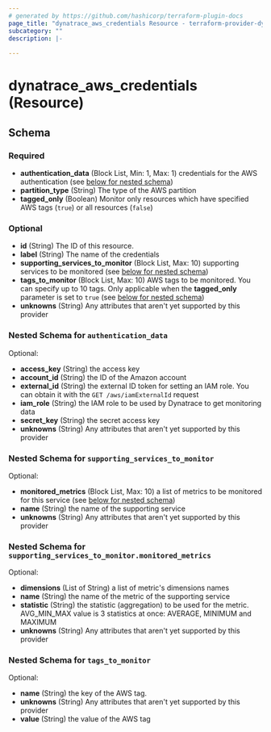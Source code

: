 ```yaml
---
# generated by https://github.com/hashicorp/terraform-plugin-docs
page_title: "dynatrace_aws_credentials Resource - terraform-provider-dynatrace"
subcategory: ""
description: |-
  
---
```


# dynatrace_aws_credentials (Resource)





<!-- schema generated by tfplugindocs -->
## Schema

### Required

- **authentication_data** (Block List, Min: 1, Max: 1) credentials for the AWS authentication (see [below for nested schema](#nestedblock--authentication_data))
- **partition_type** (String) The type of the AWS partition
- **tagged_only** (Boolean) Monitor only resources which have specified AWS tags (`true`) or all resources (`false`)

### Optional

- **id** (String) The ID of this resource.
- **label** (String) The name of the credentials
- **supporting_services_to_monitor** (Block List, Max: 10) supporting services to be monitored (see [below for nested schema](#nestedblock--supporting_services_to_monitor))
- **tags_to_monitor** (Block List, Max: 10) AWS tags to be monitored. You can specify up to 10 tags. Only applicable when the **tagged_only** parameter is set to `true` (see [below for nested schema](#nestedblock--tags_to_monitor))
- **unknowns** (String) Any attributes that aren't yet supported by this provider

<a id="nestedblock--authentication_data"></a>
### Nested Schema for `authentication_data`

Optional:

- **access_key** (String) the access key
- **account_id** (String) the ID of the Amazon account
- **external_id** (String) the external ID token for setting an IAM role. You can obtain it with the `GET /aws/iamExternalId` request
- **iam_role** (String) the IAM role to be used by Dynatrace to get monitoring data
- **secret_key** (String) the secret access key
- **unknowns** (String) Any attributes that aren't yet supported by this provider


<a id="nestedblock--supporting_services_to_monitor"></a>
### Nested Schema for `supporting_services_to_monitor`

Optional:

- **monitored_metrics** (Block List, Max: 10) a list of metrics to be monitored for this service (see [below for nested schema](#nestedblock--supporting_services_to_monitor--monitored_metrics))
- **name** (String) the name of the supporting service
- **unknowns** (String) Any attributes that aren't yet supported by this provider

<a id="nestedblock--supporting_services_to_monitor--monitored_metrics"></a>
### Nested Schema for `supporting_services_to_monitor.monitored_metrics`

Optional:

- **dimensions** (List of String) a list of metric's dimensions names
- **name** (String) the name of the metric of the supporting service
- **statistic** (String) the statistic (aggregation) to be used for the metric. AVG_MIN_MAX value is 3 statistics at once: AVERAGE, MINIMUM and MAXIMUM
- **unknowns** (String) Any attributes that aren't yet supported by this provider



<a id="nestedblock--tags_to_monitor"></a>
### Nested Schema for `tags_to_monitor`

Optional:

- **name** (String) the key of the AWS tag.
- **unknowns** (String) Any attributes that aren't yet supported by this provider
- **value** (String) the value of the AWS tag


